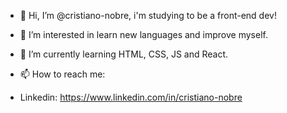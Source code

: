 - 👋 Hi, I’m @cristiano-nobre, i'm studying to be a front-end dev!
- 👀 I’m interested in learn new languages and improve myself.
- 🌱 I’m currently learning HTML, CSS, JS and React.

- 📫 How to reach me:
-  Linkedin: https://www.linkedin.com/in/cristiano-nobre

<!---
cristiano-nobre/cristiano-nobre is a ✨ special ✨ repository because its `README.md` (this file) appears on your GitHub profile.
You can click the Preview link to take a look at your changes.
--->
